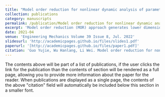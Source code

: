```yaml
---
title: "Model order reduction for nonlinear dynamic analysis of parameterized curved beam structures based on Isogeometric analysis"
collection: publications
category: manuscripts
permalink: /publication/Model order reduction for nonlinear dynamic analysis of parameterized curved beam structures based on Isogeometric analysis
excerpt: 'Model order reduction (MOR) approach generates lower dimensional approximations to the original system while preserving model's essential information and computational accuracy. For nonlinear and parameterized structural problems, where the stiffness matrix is configuration dependent, an iterative solution procedure is inevitable and a revisit to all the elements is essential for updating the stiffness matrix. Considering the difference between CAD and finite element models, a preprocessing step is necessary for each parameterized geometry, which is time consuming for complex geometries. Isogeometric analysis (IGA) utilizes non-uniform rational B-spline (NURBS) basis for both the geometry description and physical filed interpolation, thusly eliminates the time-consuming preprocessing step between CAD and finite element models. IGA is a perfect candidate for the analysis and geometry parameterization of thin-walled structures due to its geometrically exact and high order continuous properties. The nonlinear dynamics of the parameterized planar curved beams are studied based on the isogeometric analysis and their model order reductions are investigated based on the proper orthogonal decomposition and discrete empirical interpolation method (POD-DEIM). Numerical results show that IGA-based POD-DEIM method significantly improves the computational efficiency of the nonlinear dynamic analysis of planar curved beams. Additionally, the proposed method also applies to different external loadings and time step sizes, which demonstrate the adaptivity of the method. '
date: 2021-04
venue: 'Engineering Mechanics Volume 39 Issue 8, Jul. 2022'
slidesurl: 'http://academicpages.github.io/files/slides1.pdf'
paperurl: '[http://academicpages.github.io/files/paper1.pdf]'
citation: 'Guo Yujie, Wu Hanlang, Li Wei. Model order reduction for nonlinear dynamic analysis of parameterized curved beam structures based on Isogeometric analysis[J]. Engineering mechanics. doi 10.6052/j.issn.1000-4750.2021.04.0285'
---
```


The contents above will be part of a list of publications, if the user clicks the link for the publication than the contents of section will be rendered as a full page, allowing you to provide more information about the paper for the reader. When publications are displayed as a single page, the contents of the above "citation" field will automatically be included below this section in a smaller font.
